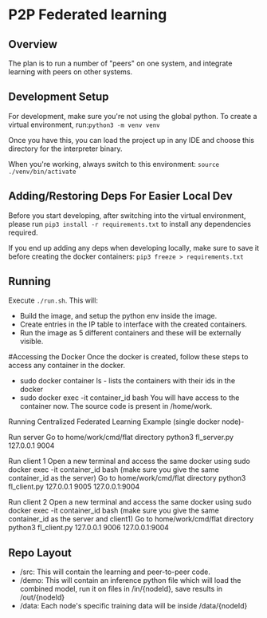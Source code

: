 # P2P Federated learning

## Overview
The plan is to run a number of "peers" on one system, and integrate learning with peers on other systems.  

## Development Setup
For development, make sure you're not using the global python. To create a virtual environment, run:`python3 -m venv venv`

Once you have this, you can load the project up in any IDE and choose this directory for the interpreter binary.

When you're working, always switch to this environment: `source ./venv/bin/activate`

## Adding/Restoring Deps For Easier Local Dev
Before you start developing, after switching into the virtual environment, please run `pip3 install -r requirements.txt` to install any dependencies required. 

If you end up adding any deps when developing locally, make sure to save it before creating the docker containers: `pip3 freeze > requirements.txt` 

## Running
Execute `./run.sh`. This will:
- Build the image, and setup the python env inside the image.
- Create entries in the IP table to interface with the created containers.
- Run the image as 5 different containers and these will be externally visible.

#Accessing the Docker
Once the docker is created, follow these steps to access any container in the docker.
- sudo docker container ls - lists the containers with their ids in the docker
- sudo docker exec -it container_id bash
You will have access to the container now. The source code is present in /home/work.

Running Centralized Federated Learning Example (single docker node)- 

Run server
Go to home/work/cmd/flat directory
python3 fl_server.py 127.0.0.1 9004

Run client 1
Open a new terminal and access the same docker using sudo docker exec -it container_id bash (make sure you give the same container_id as the server)
Go to home/work/cmd/flat directory
python3 fl_client.py 127.0.0.1 9005 127.0.0.1:9004

Run client 2
Open a new terminal and access the same docker using sudo docker exec -it container_id bash (make sure you give the same container_id as the server and client1)
Go to home/work/cmd/flat directory
python3 fl_client.py 127.0.0.1 9006 127.0.0.1:9004

## Repo Layout
- /src: This will contain the learning and peer-to-peer code. 
- /demo: This will contain an inference python file which will load the combined model, run it on files in /in/{nodeId}, save results in /out/{nodeId}
- /data: Each node's specific training data will be inside /data/{nodeId}
